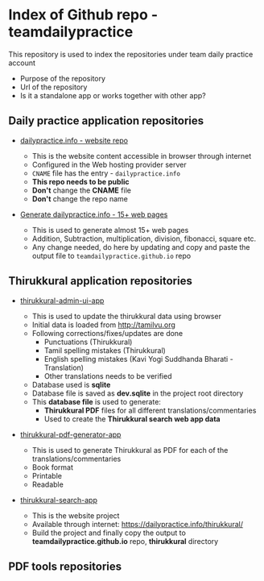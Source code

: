# Index of Github repo - teamdailypractice

This repository is used to index the repositories under team daily practice account

* Purpose of the repository
* Url of the repository
* Is it a standalone app or works together with other app?

## Daily practice application repositories

* [dailypractice.info - website repo](https://github.com/teamdailypractice/teamdailypractice.github.io)
  * This is the website content accessible in browser through internet
  * Configured in the Web hosting provider server
  * `CNAME` file has the entry - `dailypractice.info`
  * **This repo needs to be public**
  * **Don't** change the **CNAME** file
  * **Don't** change the repo name

* [Generate dailypractice.info - 15+ web pages](https://github.com/teamdailypractice/dailypractice-generator)
  * This is used to generate almost 15+ web pages
  * Addition, Subtraction, multiplication, division, fibonacci, square etc.
  * Any change needed, do here by updating and copy and paste the output file to `teamdailypractice.github.io` repo

## Thirukkural application repositories

* [thirukkural-admin-ui-app](https://github.com/teamdailypractice/thirukkural-admin-ui-app)
  * This is used to update the thirukkural data using browser
  * Initial data is loaded from <http://tamilvu.org>
  * Following corrections/fixes/updates are done
    * Punctuations (Thirukkural)
    * Tamil spelling mistakes (Thirukkural)
    * English spelling mistakes (Kavi Yogi Suddhanda Bharati - Translation)
    * Other translations needs to be verified
  * Database used is **sqlite**
  * Database file is saved as **dev.sqlite** in the project root directory
  * This **database file** is used to generate:
    * **Thirukkural PDF** files for all different translations/commentaries
    * Used to create the **Thirukkural search web app data**

* [thirukkural-pdf-generator-app](https://github.com/teamdailypractice/thirukkural-pdf-generator-app)
  * This is used to generate Thirukkural as PDF for each of the translations/commentaries
  * Book format
  * Printable
  * Readable

* [thirukkural-search-app](https://github.com/teamdailypractice/thirukkural-search-app)
  * This is the website project
  * Available through internet: <https://dailypractice.info/thirukkural/>
  * Build the project and finally copy the output to **teamdailypractice.github.io** repo, **thirukkural** directory

## PDF tools repositories
